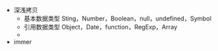 - 深浅拷贝
  - 基本数据类型 Sting，Number，Boolean，null，undefined，Symbol
  - 引用数据类型 Object，Date，function，RegExp，Array
  -
- immer
